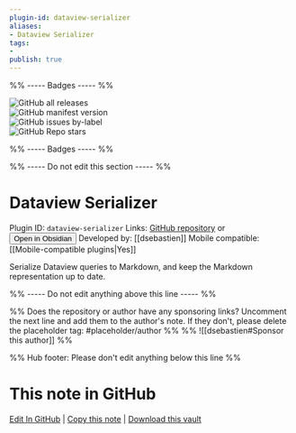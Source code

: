 ```yaml
---
plugin-id: dataview-serializer
aliases:
- Dataview Serializer
tags: 
- 
publish: true
---
```


%% ----- Badges ----- %%

![GitHub all releases](https://img.shields.io/github/downloads/dsebastien/obsidian-dataview-serializer/total?color=573E7A&logo=github&style=for-the-badge)   
![GitHub manifest version](https://img.shields.io/github/manifest-json/v/dsebastien/obsidian-dataview-serializer?color=573E7A&logo=github&style=for-the-badge)   
![GitHub issues by-label](https://img.shields.io/github/issues/dsebastien/obsidian-dataview-serializer/help%20wanted?color=573E7A&logo=github&style=for-the-badge)   
![GitHub Repo stars](https://img.shields.io/github/stars/dsebastien/obsidian-dataview-serializer?color=573E7A&logo=github&style=for-the-badge)

%% ----- Badges ----- %%

%% ----- Do not edit this section ----- %%

# Dataview Serializer

Plugin ID: `dataview-serializer`
Links: [GitHub repository](https://github.com/dsebastien/obsidian-dataview-serializer) or [<button id=HH>Open in Obsidian</button>](obsidian://show-plugin?id=dataview-serializer)
Developed by: [[dsebastien]]
Mobile compatible: [[Mobile-compatible plugins|Yes]]

Serialize Dataview queries to Markdown, and keep the Markdown representation up to date.

%% ----- Do not edit anything above this line ----- %% 

%% Does the repository or author have any sponsoring links? Uncomment the next line and add them to the author's note. If they don't, please delete the placeholder tag: #placeholder/author %%
%% ![[dsebastien#Sponsor this author]] %%

%% Hub footer: Please don't edit anything below this line %%

# This note in GitHub

<span class="git-footer">[Edit In GitHub](https://github.dev/obsidian-community/obsidian-hub/blob/main/02%20-%20Community%20Expansions/02.05%20All%20Community%20Expansions/Plugins/dataview-serializer.md "git-hub-edit-note") | [Copy this note](https://raw.githubusercontent.com/obsidian-community/obsidian-hub/main/02%20-%20Community%20Expansions/02.05%20All%20Community%20Expansions/Plugins/dataview-serializer.md "git-hub-copy-note") | [Download this vault](https://github.com/obsidian-community/obsidian-hub/archive/refs/heads/main.zip "git-hub-download-vault") </span>
